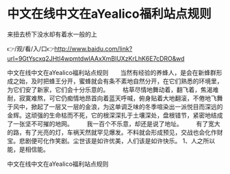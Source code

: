 # 中文在线中文在aYealico福利站点规则
来扭去桥下没水却有着水一般的上

👉/观/看/入/口👉http://www.baidu.com/link?url=9GtYscxq2JHtl4wpmtdwIAAxXmBlUXzKrLhK6E7cDRO&wd

中文在线中文在aYealico福利站点规则　　当然有经验的养蜂人，是会在新蜂群形成之始，及时把蜂王分开，蜜蜂就会有条不紊地自然分开，在它们熟悉的环境里，为它们安了新家，它们会十分乐意的。
　　枯草尽情地舞动着，翻飞着，焦渴难耐，寂寞难熬，可它仍痴情地昂首向着蓝天呼喊，俯身贴着大地翻滚，不倦地飞舞于风中，掀起了一层又一层的金浪，为这单调乏味的冬季喧染出一派悦目而深远的金辉。这顽强的生命枯而不死，它的根深深扎于土壤深处，盘根错节，紧密地结成了一张坚不可摧的地网。
　　我一百个不乐意，却还是说了地址。
　　有了宽大的路，有了光亮的灯，车祸天然就罕见爆发。不料就会形成预见，交战也会化作财宝。悲剧便可化作笑剧。尘世该是如许优美，人们该是如许快乐。
	1、人之所以能，是相信能。

中文在线中文在aYealico福利站点规则
